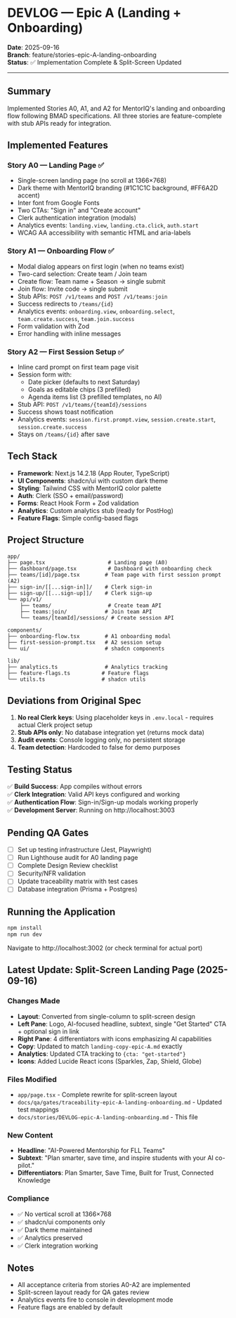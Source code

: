 # DEVLOG — Epic A (Landing + Onboarding)

**Date**: 2025-09-16  
**Branch**: feature/stories-epic-A-landing-onboarding  
**Status**: ✅ Implementation Complete & Split-Screen Updated

---

## Summary

Implemented Stories A0, A1, and A2 for MentorIQ's landing and onboarding flow following BMAD specifications. All three stories are feature-complete with stub APIs ready for integration.

## Implemented Features

### Story A0 — Landing Page ✅
- Single-screen landing page (no scroll at 1366×768)
- Dark theme with MentorIQ branding (#1C1C1C background, #FF6A2D accent)
- Inter font from Google Fonts
- Two CTAs: "Sign in" and "Create account" 
- Clerk authentication integration (modals)
- Analytics events: `landing.view`, `landing.cta.click`, `auth.start`
- WCAG AA accessibility with semantic HTML and aria-labels

### Story A1 — Onboarding Flow ✅
- Modal dialog appears on first login (when no teams exist)
- Two-card selection: Create team / Join team
- Create flow: Team name + Season → single submit
- Join flow: Invite code → single submit  
- Stub APIs: `POST /v1/teams` and `POST /v1/teams:join`
- Success redirects to `/teams/{id}`
- Analytics events: `onboarding.view`, `onboarding.select`, `team.create.success`, `team.join.success`
- Form validation with Zod
- Error handling with inline messages

### Story A2 — First Session Setup ✅
- Inline card prompt on first team page visit
- Session form with:
  - Date picker (defaults to next Saturday)
  - Goals as editable chips (3 prefilled)
  - Agenda items list (3 prefilled templates, no AI)
- Stub API: `POST /v1/teams/{teamId}/sessions`
- Success shows toast notification
- Analytics events: `session.first.prompt.view`, `session.create.start`, `session.create.success`
- Stays on `/teams/{id}` after save

## Tech Stack

- **Framework**: Next.js 14.2.18 (App Router, TypeScript)
- **UI Components**: shadcn/ui with custom dark theme
- **Styling**: Tailwind CSS with MentorIQ color palette
- **Auth**: Clerk (SSO + email/password)
- **Forms**: React Hook Form + Zod validation
- **Analytics**: Custom analytics stub (ready for PostHog)
- **Feature Flags**: Simple config-based flags

## Project Structure

```
app/
├── page.tsx                    # Landing page (A0)
├── dashboard/page.tsx          # Dashboard with onboarding check
├── teams/[id]/page.tsx        # Team page with first session prompt (A2)
├── sign-in/[[...sign-in]]/    # Clerk sign-in
├── sign-up/[[...sign-up]]/    # Clerk sign-up
└── api/v1/
    ├── teams/                  # Create team API
    ├── teams:join/            # Join team API
    └── teams/[teamId]/sessions/ # Create session API

components/
├── onboarding-flow.tsx        # A1 onboarding modal
├── first-session-prompt.tsx   # A2 session setup
└── ui/                        # shadcn components

lib/
├── analytics.ts               # Analytics tracking
├── feature-flags.ts          # Feature flags
└── utils.ts                  # shadcn utils
```

## Deviations from Original Spec

1. **No real Clerk keys**: Using placeholder keys in `.env.local` - requires actual Clerk project setup
2. **Stub APIs only**: No database integration yet (returns mock data)
3. **Audit events**: Console logging only, no persistent storage
4. **Team detection**: Hardcoded to false for demo purposes

## Testing Status

✅ **Build Success**: App compiles without errors  
✅ **Clerk Integration**: Valid API keys configured and working  
✅ **Authentication Flow**: Sign-in/Sign-up modals working properly  
✅ **Development Server**: Running on http://localhost:3003  

## Pending QA Gates

- [ ] Set up testing infrastructure (Jest, Playwright)
- [ ] Run Lighthouse audit for A0 landing page
- [ ] Complete Design Review checklist 
- [ ] Security/NFR validation
- [ ] Update traceability matrix with test cases
- [ ] Database integration (Prisma + Postgres)

## Running the Application

```bash
npm install
npm run dev
```

Navigate to http://localhost:3002 (or check terminal for actual port)

## Latest Update: Split-Screen Landing Page (2025-09-16)

### Changes Made
- **Layout**: Converted from single-column to split-screen design
- **Left Pane**: Logo, AI-focused headline, subtext, single "Get Started" CTA + optional sign in link
- **Right Pane**: 4 differentiators with icons emphasizing AI capabilities
- **Copy**: Updated to match `landing-copy-epic-A.md` exactly
- **Analytics**: Updated CTA tracking to `{cta: "get-started"}`
- **Icons**: Added Lucide React icons (Sparkles, Zap, Shield, Globe)

### Files Modified
- `app/page.tsx` - Complete rewrite for split-screen layout
- `docs/qa/gates/traceability-epic-A-landing-onboarding.md` - Updated test mappings
- `docs/stories/DEVLOG-epic-A-landing-onboarding.md` - This file

### New Content
- **Headline**: "AI-Powered Mentorship for FLL Teams"
- **Subtext**: "Plan smarter, save time, and inspire students with your AI co-pilot."
- **Differentiators**: Plan Smarter, Save Time, Built for Trust, Connected Knowledge

### Compliance
- ✅ No vertical scroll at 1366×768
- ✅ shadcn/ui components only
- ✅ Dark theme maintained
- ✅ Analytics preserved
- ✅ Clerk integration working

## Notes

- All acceptance criteria from stories A0-A2 are implemented
- Split-screen layout ready for QA gates review
- Analytics events fire to console in development mode
- Feature flags are enabled by default